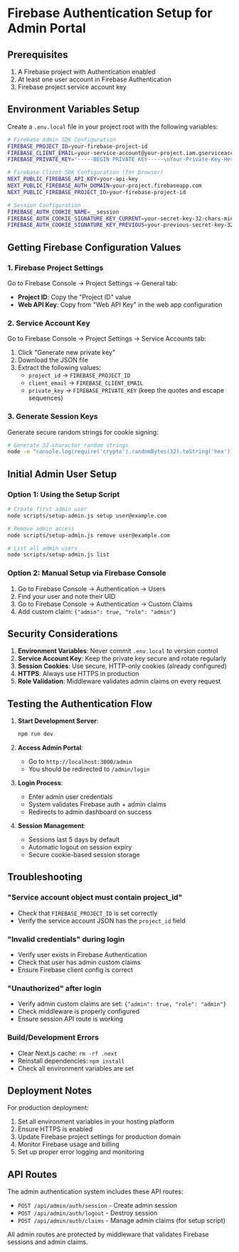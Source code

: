 # Firebase Authentication Setup for Admin Portal

## Prerequisites
1. A Firebase project with Authentication enabled
2. At least one user account in Firebase Authentication
3. Firebase project service account key

## Environment Variables Setup

Create a `.env.local` file in your project root with the following variables:

```bash
# Firebase Admin SDK Configuration
FIREBASE_PROJECT_ID=your-firebase-project-id
FIREBASE_CLIENT_EMAIL=your-service-account@your-project.iam.gserviceaccount.com
FIREBASE_PRIVATE_KEY="-----BEGIN PRIVATE KEY-----\nYour-Private-Key-Here\n-----END PRIVATE KEY-----"

# Firebase Client SDK Configuration (for browser)
NEXT_PUBLIC_FIREBASE_API_KEY=your-api-key
NEXT_PUBLIC_FIREBASE_AUTH_DOMAIN=your-project.firebaseapp.com
NEXT_PUBLIC_FIREBASE_PROJECT_ID=your-firebase-project-id

# Session Configuration
FIREBASE_AUTH_COOKIE_NAME=__session
FIREBASE_AUTH_COOKIE_SIGNATURE_KEY_CURRENT=your-secret-key-32-chars-min
FIREBASE_AUTH_COOKIE_SIGNATURE_KEY_PREVIOUS=your-previous-secret-key-32-chars-min
```

## Getting Firebase Configuration Values

### 1. Firebase Project Settings
Go to Firebase Console → Project Settings → General tab:
- **Project ID**: Copy the "Project ID" value
- **Web API Key**: Copy from "Web API Key" in the web app configuration

### 2. Service Account Key
Go to Firebase Console → Project Settings → Service Accounts tab:
1. Click "Generate new private key"
2. Download the JSON file
3. Extract the following values:
   - `project_id` → `FIREBASE_PROJECT_ID`
   - `client_email` → `FIREBASE_CLIENT_EMAIL`
   - `private_key` → `FIREBASE_PRIVATE_KEY` (keep the quotes and escape sequences)

### 3. Generate Session Keys
Generate secure random strings for cookie signing:
```bash
# Generate 32-character random strings
node -e "console.log(require('crypto').randomBytes(32).toString('hex'))"
```

## Initial Admin User Setup

### Option 1: Using the Setup Script
```bash
# Create first admin user
node scripts/setup-admin.js setup user@example.com

# Remove admin access
node scripts/setup-admin.js remove user@example.com

# List all admin users
node scripts/setup-admin.js list
```

### Option 2: Manual Setup via Firebase Console
1. Go to Firebase Console → Authentication → Users
2. Find your user and note their UID
3. Go to Firebase Console → Authentication → Custom Claims
4. Add custom claim: `{"admin": true, "role": "admin"}`

## Security Considerations

1. **Environment Variables**: Never commit `.env.local` to version control
2. **Service Account Key**: Keep the private key secure and rotate regularly
3. **Session Cookies**: Use secure, HTTP-only cookies (already configured)
4. **HTTPS**: Always use HTTPS in production
5. **Role Validation**: Middleware validates admin claims on every request

## Testing the Authentication Flow

1. **Start Development Server**:
   ```bash
   npm run dev
   ```

2. **Access Admin Portal**:
   - Go to `http://localhost:3000/admin`
   - You should be redirected to `/admin/login`

3. **Login Process**:
   - Enter admin user credentials
   - System validates Firebase auth + admin claims
   - Redirects to admin dashboard on success

4. **Session Management**:
   - Sessions last 5 days by default
   - Automatic logout on session expiry
   - Secure cookie-based session storage

## Troubleshooting

### "Service account object must contain project_id"
- Check that `FIREBASE_PROJECT_ID` is set correctly
- Verify the service account JSON has the `project_id` field

### "Invalid credentials" during login
- Verify user exists in Firebase Authentication
- Check that user has admin custom claims
- Ensure Firebase client config is correct

### "Unauthorized" after login
- Verify admin custom claims are set: `{"admin": true, "role": "admin"}`
- Check middleware is properly configured
- Ensure session API route is working

### Build/Development Errors
- Clear Next.js cache: `rm -rf .next`
- Reinstall dependencies: `npm install`
- Check all environment variables are set

## Deployment Notes

For production deployment:
1. Set all environment variables in your hosting platform
2. Ensure HTTPS is enabled
3. Update Firebase project settings for production domain
4. Monitor Firebase usage and billing
5. Set up proper error logging and monitoring

## API Routes

The admin authentication system includes these API routes:
- `POST /api/admin/auth/session` - Create admin session
- `POST /api/admin/auth/logout` - Destroy session
- `POST /api/admin/auth/claims` - Manage admin claims (for setup script)

All admin routes are protected by middleware that validates Firebase sessions and admin claims.
